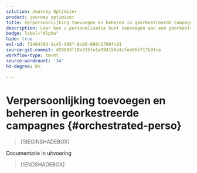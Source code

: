 ```yaml
---
solution: Journey Optimizer
product: journey optimizer
title: Verpersoonlijking toevoegen en beheren in georkestreerde campagnes met Journey Optimizer
description: Leer hoe u personalisatie kunt toevoegen aan een georkestreerde campagne met Adobe Journey Optimizer
badge: label="Alpha"
hide: true
exl-id: f148440d-1c45-408f-8c00-080c1700fc91
source-git-commit: d59643f18a335fe1e094156a1cfee65b717b9fce
workflow-type: tm+mt
source-wordcount: '34'
ht-degree: 0%

---
```


# Verpersoonlijking toevoegen en beheren in georkestreerde campagnes {#orchestrated-perso}

>[!BEGINSHADEBOX]

Documentatie in uitvoering

>[!ENDSHADEBOX]
